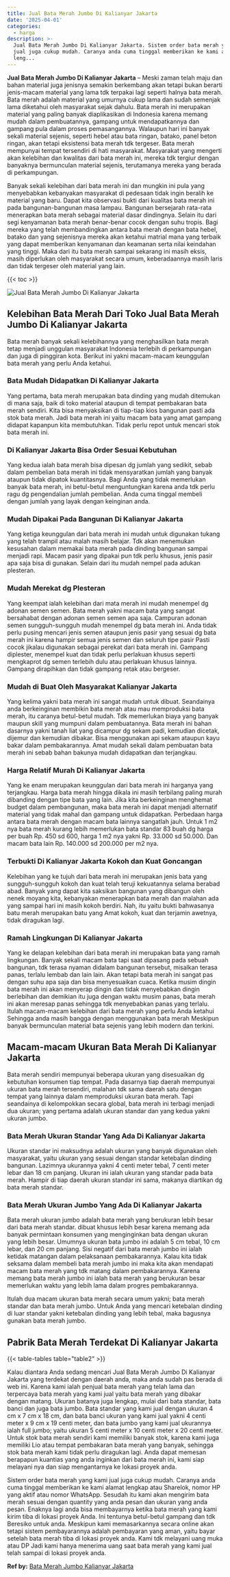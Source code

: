 ```yaml
---
title: Jual Bata Merah Jumbo Di Kalianyar Jakarta
date: '2025-04-01'
categories:
  - harga
description: >-
  Jual Bata Merah Jumbo Di Kalianyar Jakarta. Sistem order bata merah yang kami
  jual juga cukup mudah. Caranya anda cuma tinggal memberikan ke kami alamat
  leng...
---
```


**Jual Bata Merah Jumbo Di Kalianyar Jakarta** – Meski zaman telah maju dan bahan material juga jenisnya semakin berkembang akan tetapi bukan berarti jenis-macam material yang lama tdk terpakai lagi seperti halnya bata merah. Bata merah adalah material yang umurnya cukup lama dan sudah semenjak lama diketahui oleh masyarakat sejak dahulu. Bata merah ini merupakan material yang paling banyak diaplikasikan di Indonesia karena memang mudah dalam pembuatannya, gampang untuk mendapatkannya dan gampang pula dalam proses pemasangannya. Walaupun hari ini banyak sekali material sejenis, seperti hebel atau bata ringan, batako, panel beton ringan, akan tetapi eksistensi bata merah tdk tergeser. Bata merah mempunyai tempat tersendiri di hati masyarakat. Masyarakat yang mengerti akan kelebihan dan kwalitas dari bata merah ini, mereka tdk tergiur dengan banyaknya bermunculan material sejenis, terutamanya mereka yang berada di perkampungan.

Banyak sekali kelebihan dari bata merah ini dan mungkin ini pula yang menyebabkan kebanyakan masyarakat di pedesaan tidak ingin beralih ke material yang baru. Dapat kita observasi bukti dari kualitas bata merah ini pada bangunan-bangunan masa lampau. Bangunan bersejarah rata-rata menerapkan bata merah sebagai material dasar dindingnya. Selain itu dari segi kenyamanan bata merah benar-benar cocok dengan suhu tropis. Bagi mereka yang telah membandingkan antara bata merah dengan bata hebel, batako dan yang sejenisnya mereka akan ketahui matrial mana yang terbaik yang dapat memberikan kenyamanan dan keamanan serta nilai keindahan yang tinggi. Maka dari itu bata merah sampai sekarang ini masih eksis, masih diperlukan oleh masyarakat secara umum, keberadaannya masih laris dan tidak tergeser oleh material yang lain.

{{< toc >}}

![Jual Bata Merah Jumbo Di Kalianyar Jakarta](/images/jual-bata-merah-20.png)

## Kelebihan Bata Merah Dari Toko Jual Bata Merah Jumbo Di Kalianyar Jakarta

Bata merah banyak sekali kelebihannya yang menghasilkan bata merah tetap menjadi unggulan masyarakat Indonesia terlebih di perkampungan dan juga di pinggiran kota. Berikut ini yakni macam-macam keunggulan bata merah yang perlu Anda ketahui.

### Bata Mudah Didapatkan Di Kalianyar Jakarta

Yang pertama, bata merah merupakan bata dinding yang mudah ditemukan di mana saja, baik di toko material ataupun di tempat pembakaran bata merah sendiri. Kita bisa menyaksikan di tiap-tiap kios bangunan pasti ada stok bata merah. Jadi bata merah ini yaitu macam bata yang amat gampang didapat kapanpun kita membutuhkan. Tidak perlu repot untuk mencari stok bata merah ini.

### Di Kalianyar Jakarta Bisa Order Sesuai Kebutuhan

Yang kedua ialah bata merah bisa dipesan dg jumlah yang sedikit, sebab dalam pembelian bata merah ini tidak mensyaratkan jumlah yang banyak ataupun tidak dipatok kuantitasnya. Bagi Anda yang tidak memerlukan banyak bata merah, ini betul-betul menguntungkan karena anda tdk perlu ragu dg pengendalian jumlah pembelian. Anda cuma tinggal membeli dengan jumlah yang layak dengan keinginan anda.

### Mudah Dipakai Pada Bangunan Di Kalianyar Jakarta

Yang ketiga keunggulan dari bata merah ini mudah untuk digunakan tukang yang telah trampil atau malah masih belajar. Tdk akan menemukan kesusahan dalam memakai bata merah pada dinding bangunan sampai menjadi rapi. Macam pasir yang dipakai pun tdk perlu khusus, jenis pasir apa saja bisa di gunakan. Selain dari itu mudah nempel pada adukan plesteran.

### Mudah Merekat dg Plesteran

Yang keempat ialah kelebihan dari mata merah ini mudah menempel dg adonan semen semen. Bata merah yakni macam bata yang sangat bersahabat dengan adonan semen semen apa saja. Campuran adonan semen sungguh-sungguh mudah menempel dg bata merah ini. Anda tidak perlu pusing mencari jenis semen ataupun jenis pasir yang sesuai dg bata merah ini karena hampir semua jenis semen dan seluruh tipe pasir Pasti cocok jikalau digunakan sebagai perekat dari bata merah ini. Gampang diplester, menempel kuat dan tidak perlu perlakuan khusus seperti mengkaprot dg semen terlebih dulu atau perlakuan khusus lainnya. Gampang dirapihkan dan tidak gampang retak atau bergeser.

### Mudah di Buat Oleh Masyarakat Kalianyar Jakarta

Yang kelima yakni bata merah ini sangat mudah untuk dibuat. Seandainya anda berkeinginan membikin bata merah atau mau memproduksi bata merah, itu caranya betul-betul mudah. Tdk memerlukan biaya yang banyak maupun skill yang mumpuni dalam pembuatannya. Bata merah ini bahan dasarnya yakni tanah liat yang dicampur dg sekam padi, kemudian dicetak, dijemur dan kemudian dibakar. Bisa menggunakan api sekam ataupun kayu bakar dalam pembakarannya. Amat mudah sekali dalam pembuatan bata merah ini sebab bahan bakunya mudah didapatkan dan terjangkau.

### Harga Relatif Murah Di Kalianyar Jakarta

Yang ke enam merupakan keunggulan dari bata merah ini harganya yang terjangkau. Harga bata merah hingga dikala ini masih terbilang paling murah dibanding dengan tipe bata yang lain. Jika kita berkeinginan menghemat budget dalam pembangunan, maka bata merah ini dapat menjadi alternatif material yang tidak mahal dan gampang untuk didapatkan. Perbedaan harga antara bata merah dengan macam bata lainnya sangatlah jauh. Untuk 1 m2 nya bata merah kurang lebih memerlukan bata standar 83 buah dg harga per buah Rp. 450 sd 600, harga 1 m2 nya yakni Rp. 33.000 sd 50.000. Dan macam bata lain Rp. 140.000 sd 200.000 per m2 nya.

### Terbukti Di Kalianyar Jakarta Kokoh dan Kuat Goncangan

Kelebihan yang ke tujuh dari bata merah ini merupakan jenis bata yang sungguh-sungguh kokoh dan kuat telah teruji kekuatannya selama berabad abad. Banyak yang dapat kita saksikan bangunan yang dibangun oleh nenek moyang kita, kebanyakan menerapkan bata merah dan malahan ada yang sampai hari ini masih kokoh berdiri. Nah, itu yaitu bukti bahwasanya batu merah merupakan batu yang Amat kokoh, kuat dan terjamin awetnya, tidak diragukan lagi.

### Ramah Lingkungan Di Kalianyar Jakarta

Yang ke delapan kelebihan dari bata merah ini merupakan bata yang ramah lingkungan. Banyak sekali macam bata tapi saat dipasang pada sebuah bangunan, tdk terasa nyaman didalam bangunan tersebut, misalkan terasa panas, terlalu lembab dan lain lain. Akan tetapi bata merah ini sangat pas dengan suhu apa saja dan bisa menyesuaikan cuaca. Ketika musim dingin bata merah ini akan menyerap dingin dan tidak menyebabkan dingin berlebihan dan demikian itu juga dengan waktu musim panas, bata merah ini akan meresap panas sehingga tdk menyebabkan panas yang terlalu. Itulah macam-macam kelebihan dari bata merah yang perlu Anda ketahui Sehingga anda masih bangga dengan menggunakan bata merah Meskipun banyak bermunculan material bata sejenis yang lebih modern dan terkini.

## Macam-macam Ukuran Bata Merah Di Kalianyar Jakarta

Bata merah sendiri mempunyai beberapa ukuran yang disesuaikan dg kebutuhan konsumen tiap tempat. Pada dasarnya tiap daerah mempunyai ukuran bata merah tersendiri, malahan tdk sama daerah satu dengan tempat yang lainnya dalam memproduksi ukuran bata merah. Tapi seandainya di kelompokkan secara global, bata merah ini terbagi menjadi dua ukuran; yang pertama adalah ukuran standar dan yang kedua yakni ukuran jumbo.

### Bata Merah Ukuran Standar Yang Ada Di Kalianyar Jakarta

Ukuran standar ini maksudnya adalah ukuran yang banyak digunakan oleh masyarakat, yaitu ukuran yang sesuai dengan standar ketebalan dinding bangunan. Lazimnya ukurannya yakni 4 centi meter tebal, 7 centi meter lebar dan 18 cm panjang. Ukuran ini ialah ukuran yang standar pada bata merah. Hampir di tiap daerah ukuran standar ini sama, makanya diartikan dg bata merah standar.

### Bata Merah Ukuran Jumbo Yang Ada Di Kalianyar Jakarta

Bata merah ukuran jumbo adalah bata merah yang berukuran lebih besar dari bata merah standar. dibuat khusus lebih besar karena memang ada banyak permintaan konsumen yang menginginkan bata dengan ukuran yang lebih besar. Umumnya ukuran bata jumbo ini adalah 5 cm tebal, 10 cm lebar, dan 20 cm panjang. Sisi negatif dari bata merah jumbo ini ialah ketidak matangan dalam pelaksanaan pembakarannya. Kalau kita tidak seksama dalam membeli bata merah jumbo ini maka kita akan mendapati macam bata merah yang tdk matang dalam pembakarannya. Karena memang bata merah jumbo ini ialah bata merah yang berukuran besar memerlukan waktu yang lebih lama dalam progres pembakarannya.

Itulah dua macam ukuran bata merah secara umum yakni; bata merah standar dan bata merah jumbo. Untuk Anda yang mencari ketebalan dinding di luar standar yakni ketebalan dinding yang lebih tebal, maka bagusnya gunakan bata merah jumbo.

## Pabrik Bata Merah Terdekat Di Kalianyar Jakarta

{{< table-tables table="table2" >}}

Kalau diantara Anda sedang mencari Jual Bata Merah Jumbo Di Kalianyar Jakarta yang terdekat dengan daerah anda, maka anda sudah pas berada di web ini. Karena kami ialah penjual bata merah yang telah lama dan terpercaya bata merah yang kami jual yaitu bata merah yang dibakar dengan matang. Ukuran batanya juga lengkap, mulai dari bata standar, bata banci dan juga bata jumbo. Bata standar yang kami jual dengan ukuran 4 cm x 7 cm x 18 cm, dan bata banci ukuran yang kami jual yakni 4 centi meter x 9 cm x 19 centi meter, dan bata jumbo yang kami jual ukurannya ialah full jumbo; yaitu ukuran 5 centi meter x 10 centi meter x 20 centi meter. Untuk stok bata merah sendiri kami memiliki banyak stok, karena kami juga memiliki Lio atau tempat pembakaran bata merah yang banyak, sehingga stok bata merah kami tidak perlu diragukan lagi. Anda dapat memesan berapapun kuantias yang anda inginkan dari bata merah ini, kami siap melayani nya dan siap mengantarnya ke lokasi proyek anda.

Sistem order bata merah yang kami jual juga cukup mudah. Caranya anda cuma tinggal memberikan ke kami alamat lengkap atau Sharelok, nomor HP yang aktif atau nomor WhatsApp. Sesudah itu kami akan mengirim bata merah sesuai dengan quantity yang anda pesan dan ukuran yang anda pesan. Enaknya lagi anda bisa membayarnya ketika bata merah yang kami kirim tiba di lokasi proyek Anda. Ini tentunya betul-betul gampang dan tdk Beresiko untuk anda. Meskipun kami memasarkannya secara online akan tetapi sistem pembayarannya adalah pembayaran yang aman, yaitu bayar setelah bata merah tiba di lokasi proyek anda. Kami tdk melayani uang muka atau DP Jadi kami hanya menerima uang saat bata merah yang kami jual telah sampai di lokasi proyek anda.

**Ref by:** [Bata Merah Jumbo Kalianyar Jakarta](https://id.wikipedia.org/wiki/Bata)
